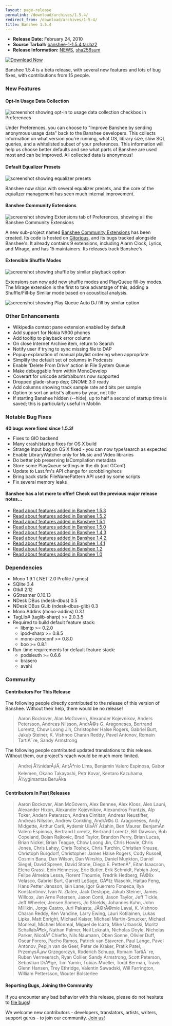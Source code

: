 ```yaml
---
layout: page-release
permalink: /download/archives/1.5.4/
redirect_from: /download/archives/1-5-4/
title: Banshee 1.5.4
---
```


  * **Release Date:** February 24, 2010
  * **Source Tarball:** [banshee-1-1.5.4.tar.bz2](http://download.banshee-project.org/banshee/stable/1.5.4/banshee-1-1.5.4.tar.bz2)
  * **Release Information:**
[NEWS](http://download.banshee-project.org/banshee/stable/1.5.4/banshee-1-1.5.4.news),
[sha256sum](http://download.banshee-project.org/banshee/stable/1.5.4/banshee-1-1.5.4.sha256sum)

[![Download Now](/images/download-button.png)](/download)

Banshee 1.5.4 is a beta release, with several new features and lots of bug fixes, with contributions from 15 people.

### New Features

#### Opt-In Usage Data Collection

<div class="release-shot right"><img src="/images/shots/1.5.4/metrics-optin-preference.png" alt="screenshot showing opt-in to usage data collection checkbox in Preferences"></div>

Under Preferences, you can choose to "Improve Banshee by sending
anonymous usage data" back to the Banshee developers.  This collects
information on what version you're running, what OS, library size,
slow SQL queries, and a whitelisted subset of your preferences. This
information will help us choose better defaults and see what parts of
Banshee are used most and can be improved.  All collected data is anonymous!

#### Default Equalizer Presets

<div class="release-shot right"><img src="/images/shots/1.5.4/equalizer-presets.png" alt="screenshot showing equalizer presets"></div>

Banshee now ships with several equalizer presets, and the core of the equalizer management has seen much internal improvement.

#### Banshee Community Extensions

<div class="release-shot right"><img src="/images/shots/1.5.4/banshee-community-extensions.png" alt="screenshot showing Extensions tab of Preferences, showing all the Banshee Community Extensions"></div>

A new sub-project named [Banshee Community Extensions](/download/extensions) has been
created.  Its code is hosted on [Gitorious](http://gitorious.org/banshee-community-extensions), and its bugs tracked
alongside Banshee's.  It already contains 9 extensions, including
Alarm Clock, Lyrics, and Mirage, and has 15 maintainers.  Its releases
track Banshee's.

#### Extensible Shuffle Modes

<div class="release-shot right"><img src="/images/shots/1.5.4/shuffle-by-similar.png" alt="screenshot showing shuffle by similar playback option"></div>

Extensions can now add new shuffle modes and PlayQueue fill-by
modes.  The Mirage extension is the first to take advantage of this,
adding a Shuffle/Fill-by Similar mode based on acoustical analysis.

<div class="release-shot left"><img src="/images/shots/1.5.4/fill-by-similar.png" alt="screenshot showing Play Queue Auto DJ fill by similar option"></div>

### Other Enhancements

  * Wikipedia context pane extension enabled by default
  * Add support for Nokia N900 phones
  * Add tooltip to playback error column
  * On close Internet Archive item, return to Search
  * Notify user if trying to sync missing file to DAP
  * Popup explanation of manual playlist ordering when appropriate
  * Simplify the default set of columns in Podcasts
  * Enable 'Delete From Drive' action in File System Queue
  * Make debuggable from within MonoDevelop
  * Coverart for unicode artist/albums now supported
  * Dropped glade-sharp dep; GNOME 3.0 ready
  * Add columns showing track sample rate and bits per sample
  * Option to sort an artist's albums by year, not title
  * If starting Banshee hidden (--hide), up to half a second of startup time is saved; this is particularly useful in Moblin

### Notable Bug Fixes

**40 bugs were fixed since 1.5.3!**

  * Fixes to GIO backend
  * Many crash/startup fixes for OS X build
  * Strange input bug on OS X fixed - you can now type/search as expected
  * Enable LibraryWatcher only for Music and Video libraries
  * Do better job preserving IsCompilation metadata
  * Store some PlayQueue settings in the db (not GConf)
  * Update to Last.fm's API change for scrobbling/recs
  * Bring back static FileNamePattern API used by some scripts
  * Fix several memory leaks

#### Banshee has a lot more to offer! Check out the previous major release notes...

  * [Read about features added in Banshee 1.5.3](/download/archives/1.5.3)
  * [Read about features added in Banshee 1.5.2](/download/archives/1.5.2)
  * [Read about features added in Banshee 1.5.1](/download/archives/1.5.1)
  * [Read about features added in Banshee 1.5.0](/download/archives/1.5.0)
  * [Read about features added in Banshee 1.4.3](/download/archives/1.4.3)
  * [Read about features added in Banshee 1.4.2](/download/archives/1.4.2)
  * [Read about features added in Banshee 1.4.1](/download/archives/1.4.1)
  * [Read about features added in Banshee 1.2](/download/archives/1.2.0)
  * [Read about features added in Banshee 1.0](/download/archives/1.0.0)

### Dependencies

  * Mono 1.9.1 (.NET 2.0 Profile / gmcs)
  * SQlite 3.4
  * Gtk# 2.12
  * GStreamer 0.10.13
  * NDesk DBus (ndesk-dbus) 0.5
  * NDesk DBus GLib (ndesk-dbus-glib) 0.3
  * Mono.Addins (mono-addins) 0.3.1
  * TagLib# (taglib-sharp) >= 2.0.3.5
  * Required to build default feature stack:
    * libmtp >= 0.2.0
    * ipod-sharp >= 0.8.5
    * mono-zeroconf >= 0.8.0
    * boo >= 0.8.1
  * Run-time requirements for default feature stack:
    * podsleuth >= 0.6.6
    * brasero
    * avahi

### Community

#### Contributors For This Release

The following people directly contributed to the release of this version of Banshee. Without their help, there would be no release!

> Aaron Bockover, Alan McGovern, Alexander Kojevnikov, Anders Petersson,
      Andreas Nilsson, AndrÃ©s G. Aragoneses, Bertrand Lorentz, Chow Loong Jin,
      Christopher Halse Rogers, Gabriel Burt, Jakub Steiner,
      K. Vishnoo Charan Reddy, Pavel Antonov, Romain TartiÃ¨re, Sandy Armstrong

The following people contributed updated translations to this release.    Without them, our project's reach would be much more limited.

> Andrej Å½nidarÅ¡iÄ, AntÃ³nio Lima, Benjamin Valero Espinosa, Gabor Kelemen,
      Okano Takayoshi, Petr Kovar, Kentaro Kazuhama, Å½ygimantas BeruÄka

#### Contributors In Past Releases

> Aaron Bockover, Alan McGovern, Alex Bennee, Alex Kloss, Alex Launi,
    Alexander Hixon, Alexander Kojevnikov, Alexandros Frantzis, Alp Toker,
    Anders Petersson, Andrea Cimitan, Andreas Neustifter, Andreas Nilsson,
    Andrew Conkling, AndrÃ©s G. Aragoneses, Andy Midgette, Arthur Carli,
    Aydemir UlaÅŸ Åžahin, Ben Maurer, BenjamÃ­n Valero Espinosa,
    Bertrand Lorentz, Bertrand Lorentz, Bill Dawson, Bob Copeland,
    Bojan Rajkovic, Brad Taylor, Brandon Perry, Brian Lucas, Brian Nickel,
    Brian Teague, Chow Loong Jin, Chris Howie, Chris Jones, Chris Lahey,
    Chris Toshok, Chris Turchin, Christian Krause, Christoph Burgdorf,
    Christopher James Halse Rogers, Cody Russell, Cosmin Banu, Dan Wilson,
    Dan Winship, Daniel Munkton, Daniel Siegel, David Spreen, David Stone,
    Diego E. PettenÃ², Eitan Isaacson, Elena Grassi, Eoin Hennessy,
    Eric Butler, Erik Schmidt, Fabian Jost, Felipe Almeida Lessa,
    Florent Thoumie, Fredrik Hedberg, FÃ©lix Velasco, Gabriel Burt,
    Garrett LeSage, GÃ¶tz Waschk, Haitao Feng, Hans Petter Jansson, Iain Lane,
    Igor Guerrero Fonseca, Ilya Konstantinov, Ivan N. Zlatev, Jack Deslippe,
    Jakub Steiner, James Willcox, Jan Arne Petersen, Jason Conti, Jason Taylor,
    Jeff Tickle, Jeff Wheeler, Jensen Somers, Jo Shields, Johannes Kuhn,
    John Millikin, Jorge Castro, Juri Pakaste, JÃ©rÃ©mie Laval,
    K. Vishnoo Charan Reddy, Ken Vandine, Larry Ewing, Lauri Kotilainen,
    Lukas Lipka, Matt Enright, Michael Kaiser, Michael Martin-Smucker,
    Michael Monreal, Michael Monreal, Miguel de Icaza, Mike Urbanski,
    Moritz SchallabÃ¶ck, Nathan Palmer, Neil Loknath, Nicholas Doyle,
    Nicholas Parker, NicolÃ² Chieffo, Nils Naumann, Oben Sonne, Olivier Duff,
    Oscar Forero, Pacho Ramos, Patrick van Staveren, Paul Lange, Pavel Antonov,
    Pepijn van de Geer, Peter de Kraker, Pratik Patel, PrzemysÅ‚aw Grzegorczyk,
    Roderich Schupp, Romain TartiÃ¨re, Ruben Vermeersch, Ryan Collier,
    Sandy Armstrong, Scott Peterson, Sebastian DrÃ¶ge, Tim Yamin,
    Tobias Mueller, Todd Berman, Travis Glenn Hansen, Trey Ethridge,
    Valentin Sawadski, Will Farrington, William Pettersson, Wouter Bolsterlee

#### Reporting Bugs, Joining the Community

If you encounter any bad behavior with this release, please do not hesitate to [file bugs](/contribute/file-bugs/)!

We welcome new contributors - developers, translators, artists, writers, support gurus - to join our community.  [Join us!](/contribute)
